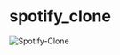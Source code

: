 # spotify_clone

![Spotify-Clone](https://user-images.githubusercontent.com/83648293/154870081-9a5589c5-938b-4038-8b36-5cc955cc86e4.png)
